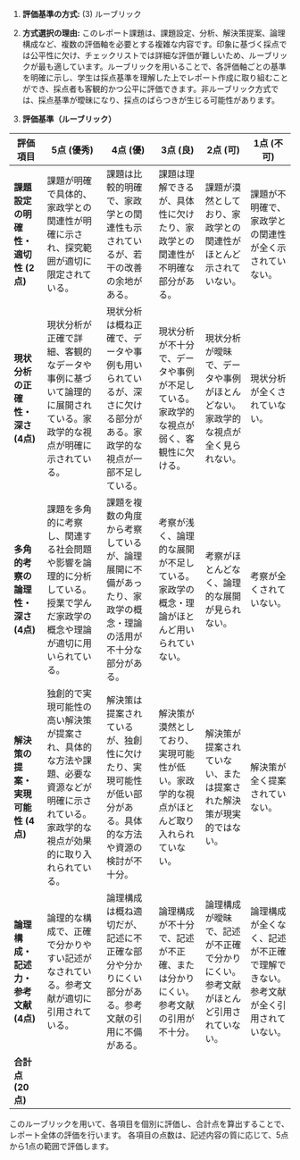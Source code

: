 1. **評価基準の方式:** (3) ルーブリック

2. **方式選択の理由:** このレポート課題は、課題設定、分析、解決策提案、論理構成など、複数の評価軸を必要とする複雑な内容です。印象に基づく採点では公平性に欠け、チェックリストでは詳細な評価が難しいため、ルーブリックが最も適しています。ルーブリックを用いることで、各評価軸ごとの基準を明確に示し、学生は採点基準を理解した上でレポート作成に取り組むことができ、採点者も客観的かつ公平に評価できます。非ルーブリック方式では、採点基準が曖昧になり、採点のばらつきが生じる可能性があります。


3. **評価基準（ルーブリック）**

| 評価項目 | 5点 (優秀) | 4点 (優) | 3点 (良) | 2点 (可) | 1点 (不可) |
|---|---|---|---|---|---|
| **課題設定の明確性・適切性 (2点)** | 課題が明確で具体的、家政学との関連性が明確に示され、探究範囲が適切に限定されている。 | 課題は比較的明確で、家政学との関連性も示されているが、若干の改善の余地がある。 | 課題は理解できるが、具体性に欠けたり、家政学との関連性が不明確な部分がある。 | 課題が漠然としており、家政学との関連性がほとんど示されていない。 | 課題が不明確で、家政学との関連性が全く示されていない。 |
| **現状分析の正確性・深さ (4点)** | 現状分析が正確で詳細、客観的なデータや事例に基づいて論理的に展開されている。家政学的な視点が明確に示されている。 | 現状分析は概ね正確で、データや事例も用いられているが、深さに欠ける部分がある。家政学的な視点が一部不足している。 | 現状分析が不十分で、データや事例が不足している。家政学的な視点が弱く、客観性に欠ける。 | 現状分析が曖昧で、データや事例がほとんどない。家政学的な視点が全く見られない。 | 現状分析が全くされていない。 |
| **多角的考察の論理性・深さ (4点)** | 課題を多角的に考察し、関連する社会問題や影響を論理的に分析している。授業で学んだ家政学の概念や理論が適切に用いられている。 | 課題を複数の角度から考察しているが、論理展開に不備があったり、家政学の概念・理論の活用が不十分な部分がある。 | 考察が浅く、論理的な展開が不足している。家政学の概念・理論がほとんど用いられていない。 | 考察がほとんどなく、論理的な展開が見られない。 | 考察が全くされていない。 |
| **解決策の提案・実現可能性 (4点)** | 独創的で実現可能性の高い解決策が提案され、具体的な方法や課題、必要な資源などが明確に示されている。家政学的な視点が効果的に取り入れられている。 | 解決策は提案されているが、独創性に欠けたり、実現可能性が低い部分がある。具体的な方法や資源の検討が不十分。 | 解決策が漠然としており、実現可能性が低い。家政学的な視点がほとんど取り入れられていない。 | 解決策が提案されていない、または提案された解決策が現実的ではない。 | 解決策が全く提案されていない。 |
| **論理構成・記述力・参考文献 (4点)** | 論理的な構成で、正確で分かりやすい記述がなされている。参考文献が適切に引用されている。 | 論理構成は概ね適切だが、記述に不正確な部分や分かりにくい部分がある。参考文献の引用に不備がある。 | 論理構成が不十分で、記述が不正確、または分かりにくい。参考文献の引用が不十分。 | 論理構成が曖昧で、記述が不正確で分かりにくい。参考文献がほとんど引用されていない。 | 論理構成が全くなく、記述が不正確で理解できない。参考文献が全く引用されていない。 |
| **合計点 (20点)** |  |  |  |  |  |


このルーブリックを用いて、各項目を個別に評価し、合計点を算出することで、レポート全体の評価を行います。  各項目の点数は、記述内容の質に応じて、5点から1点の範囲で評価します。
